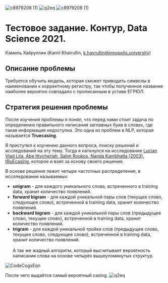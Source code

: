![c8979208 (1)](https://user-images.githubusercontent.com/54369751/116721120-a376aa00-a9e5-11eb-96a2-5429b92c68a6.png)
![q2eq](https://user-images.githubusercontent.com/54369751/116721142-a96c8b00-a9e5-11eb-9085-15cc85d83044.png)
![c8979208 (1)](https://user-images.githubusercontent.com/54369751/116721103-9e195f80-a9e5-11eb-9fb2-80342db1e066.png)
# Тестовое задание. Контур, Data Science 2021.
Камиль Хайруллин (Kamil Khairullin, k.hayrullin@innopolis.university)

## Описание проблемы

Требуется обучить модель, которая сможет приводить символы в наименовании к корректному регистру, так чтобы полученное название наиболее вероятно совпадало с прописанным в уставе ЕГРЮЛ.

## Стратегия решения проблемы

После изучения проблемы я понял, что перед нами стоит задача по определению правильного написания заглавных букв в словах, где такая информация недоступна. Это одна из проблем в NLP, которая называется **Truecasing**. 

Я приступил к изучению данного вопроса, поиску решений и исследований на эту тему. Тогда я наткнулся на исследование [Lucian Vlad Lita, Abe Ittycheriah, Salim Roukos, Nanda Kambhatla (2003). tRuEcasIng](https://www.cs.cmu.edu/~llita/papers/lita.truecasing-acl2003.pdf), которое и взял за основу своего решения. 

В основе решения лежит четыре частотных распределения, в исслледовании называемых:
- **unigram** - для каждого уникального слова, встреченного в training data, хранит количество появлений.
- **forward bigram** - для каждой уникальной пары слов (текущее слово, следующее слово), встреченной в training data, хранит количество появлений.
- **backward bigram** - для каждой уникальной пары слов (предыдущее слово, текущее слово), встреченной в training data, хранит количество появлений.
- **trigram** - для каждой уникальной тройки слов (предыдущее слово, текущее слово, следующее слово), встреченной в training data, хранит количество появлений. \
\
А так же жадный алгоритм, который высчитывает вероятность написания слова на основе четырёх вышеупомянутых структур.

![CodeCogsEqn](https://user-images.githubusercontent.com/54369751/116720543-ff8cfe80-a9e4-11eb-9a05-e8115d5392a8.png)

После чего выдаётся самый вероятный casing. 
![q2eq](https://user-images.githubusercontent.com/54369751/116721183-b5584d00-a9e5-11eb-989d-4bfede9d5beb.png)

